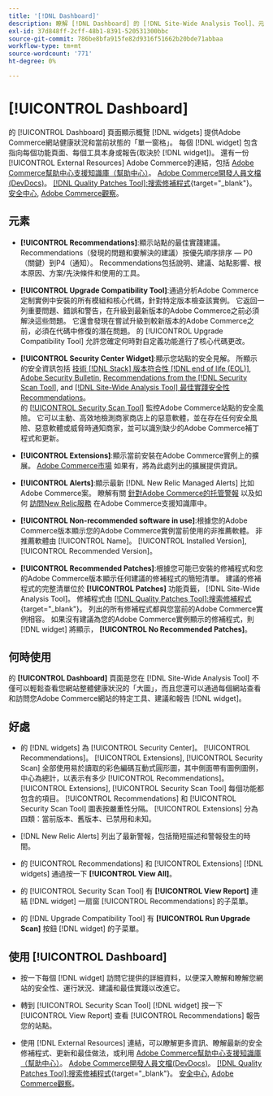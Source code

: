 ```yaml
---
title: '[!DNL Dashboard]'
description: 瞭解 [!DNL Dashboard] 的 [!DNL Site-Wide Analysis Tool]、元素、使用時間、優勢和最佳做法。
exl-id: 37d848ff-2cff-48b1-8391-520531300bbc
source-git-commit: 786be8bfa915fe82d9316f51662b20bde71abbaa
workflow-type: tm+mt
source-wordcount: '771'
ht-degree: 0%

---
```


# [!UICONTROL Dashboard]

的 [!UICONTROL Dashboard] 頁面顯示概覽 [!DNL widgets] 提供Adobe Commerce網站健康狀況和當前狀態的「單一窗格」。 每個 [!DNL widget] 包含指向每個功能頁面、每個工具本身或報告(取決於 [!DNL widget])。
還有一份 [!UICONTROL External Resources] Adobe Commerce的連結，包括 [Adobe Commerce幫助中心支援知識庫（幫助中心）](https://experienceleague.adobe.com/docs/commerce-knowledge-base/kb/overview.html)。 [Adobe Commerce開發人員文檔(DevDocs)](https://developer.adobe.com/commerce/docs/)。 [[!DNL Quality Patches Tool]:搜索修補程式](https://experienceleague.adobe.com/tools/commerce-quality-patches/index.html){target="_blank"}。 [安全中心](https://helpx.adobe.com/security.html), [Adobe Commerce觀察](https://experienceleague.adobe.com/docs/commerce-operations/tools/observation-for-adobe-commerce/intro.html)。

## 元素

* **[!UICONTROL Recommendations]**:顯示站點的最佳實踐建議。 Recommendations（發現的問題和要解決的建議）按優先順序排序 — P0（關鍵）到P4（通知）。
Recommendations包括說明、建議、站點影響、根本原因、方案/先決條件和使用的工具。

* **[!UICONTROL Upgrade Compatibility Tool]**:通過分析Adobe Commerce定制實例中安裝的所有模組和核心代碼，針對特定版本檢查該實例。 它返回一列重要問題、錯誤和警告，在升級到最新版本的Adobe Commerce之前必須解決這些問題。 它還會發現在嘗試升級到較新版本的Adobe Commerce之前，必須在代碼中修復的潛在問題。
的 [!UICONTROL Upgrade Compatibility Tool] 允許您確定何時對自定義功能進行了核心代碼更改。

* **[!UICONTROL Security Center Widget]**:顯示您站點的安全見解。
所顯示的安全資訊包括 [技術 [!DNL Stack] 版本符合性 [!DNL end of life (EOL)]](https://experienceleague.adobe.com/docs/commerce-operations/installation-guide/system-requirements.html), [Adobe Security Bulletin](https://helpx.adobe.com/security/security-bulletin.html), [Recommendations from the [!DNL Security Scan Tool]](https://experienceleague.adobe.com/docs/commerce-admin/systems/security/security-scan.html), and [[!DNL Site-Wide Analysis Tool] 最佳實踐安全性Recommendations](https://experienceleague.adobe.com/docs/commerce-operations/tools/site-wide-analysis-tool/recommendations.html)。<br>
的 [[!UICONTROL Security Scan Tool]](https://experienceleague.adobe.com/docs/commerce-admin/systems/security/security-scan.html) 監控Adobe Commerce站點的安全風險。 它可以主動、高效地檢測商家商店上的惡意軟體，並在存在任何安全風險、惡意軟體或威脅時通知商家，並可以識別缺少的Adobe Commerce補丁程式和更新。

* **[!UICONTROL Extensions]**:顯示當前安裝在Adobe Commerce實例上的擴展。 [Adobe Commerce市場](https://marketplace.magento.com/extensions.html) 如果有，將為此處列出的擴展提供資訊。

* **[!UICONTROL Alerts]**:顯示最新 [!DNL New Relic Managed Alerts] 比如Adobe Commerce案。 瞭解有關 [針對Adobe Commerce的托管警報](https://experienceleague.adobe.com/docs/commerce-knowledge-base/kb/support-tools/managed-alerts/managed-alerts-for-magento-commerce.html) 以及如何 [訪問New Relic服務](https://experienceleague.adobe.com/docs/commerce-knowledge-base/kb/faq/access-new-relic-services.html) 在Adobe Commerce支援知識庫中。

* **[!UICONTROL Non-recommended software in use]**:根據您的Adobe Commerce版本顯示您的Adobe Commerce實例當前使用的非推薦軟體。 非推薦軟體由 [!UICONTROL Name]。 [!UICONTROL Installed Version], [!UICONTROL Recommended Version]。

* **[!UICONTROL Recommended Patches]**:根據您可能已安裝的修補程式和您的Adobe Commerce版本顯示任何建議的修補程式的簡短清單。 建議的修補程式的完整清單位於 **[!UICONTROL Patches]** 功能頁籤， [!DNL Site-Wide Analysis Tool]。 修補程式由 [[!DNL Quality Patches Tool]:搜索修補程式](https://experienceleague.adobe.com/tools/commerce-quality-patches/index.html){target="_blank"}。 列出的所有修補程式都與您當前的Adobe Commerce實例相容。
如果沒有建議為您的Adobe Commerce實例顯示的修補程式，則 [!DNL widget] 將顯示， **[!UICONTROL No Recommended Patches]**。

## 何時使用

的 **[!UICONTROL Dashboard]** 頁面是您在 [!DNL Site-Wide Analysis Tool] 不僅可以輕鬆查看您網站整體健康狀況的「大圖」，而且您還可以通過每個網站查看和訪問您Adobe Commerce網站的特定工具、建議和報告 [!DNL widget]。

## 好處

* 的 [!DNL widgets] 為 [!UICONTROL Security Center]。 [!UICONTROL Recommendations]。 [!UICONTROL Extensions], [!UICONTROL Security Scan] 全部使用易於讀取的彩色編碼互動式圓形圖，其中側面帶有圖例圖例，中心為總計，以表示有多少 [!UICONTROL Recommendations]。 [!UICONTROL Extensions], [!UICONTROL Security Scan Tool] 每個功能都包含的項目。 [!UICONTROL Recommendations] 和 [!UICONTROL Security Scan Tool] 圖表按嚴重性分隔。 [!UICONTROL Extensions] 分為四類：當前版本、舊版本、已禁用和未知。

* [!DNL New Relic Alerts] 列出了最新警報，包括簡短描述和警報發生的時間。

* 的 [!UICONTROL Recommendations] 和 [!UICONTROL Extensions] [!DNL widgets] 通過按一下 **[!UICONTROL View All]**。

* 的 [!UICONTROL Security Scan Tool] 有 **[!UICONTROL View Report]** 連結 [!DNL widget] 一扇窗 [!UICONTROL Recommendations] 的子菜單。

* 的 [!DNL Upgrade Compatibility Tool] 有 **[!UICONTROL Run Upgrade Scan]** 按鈕 [!DNL widget] 的子菜單。

## 使用 [!UICONTROL Dashboard]

* 按一下每個 [!DNL widget] 訪問它提供的詳細資料，以便深入瞭解和瞭解您網站的安全性、運行狀況、建議和最佳實踐以改進它。

* 轉到 [!UICONTROL Security Scan Tool] [!DNL widget] 按一下 [!UICONTROL View Report] 查看 [!UICONTROL Recommendations] 報告您的站點。

* 使用 [!DNL External Resources] 連結，可以瞭解更多資訊、瞭解最新的安全修補程式、更新和最佳做法，或利用 [Adobe Commerce幫助中心支援知識庫（幫助中心）](https://experienceleague.adobe.com/docs/commerce-knowledge-base/kb/overview.html)。 [Adobe Commerce開發人員文檔(DevDocs)](https://developer.adobe.com/commerce/docs/)。 [[!DNL Quality Patches Tool]:搜索修補程式](https://experienceleague.adobe.com/tools/commerce-quality-patches/index.html){target="_blank"}。 [安全中心](https://helpx.adobe.com/security.html), [Adobe Commerce觀察](https://experienceleague.adobe.com/docs/commerce-operations/tools/observation-for-adobe-commerce/intro.html)。
